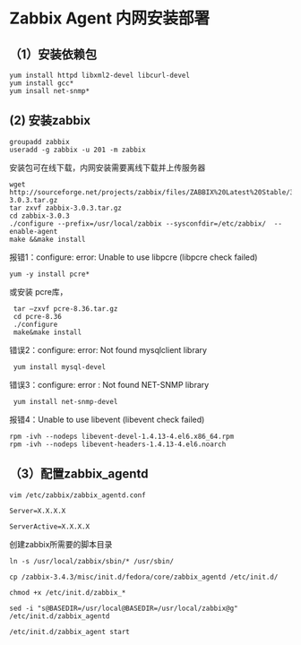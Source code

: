 
# Zabbix Agent 内网安装部署

## （1）安装依赖包

    yum install httpd libxml2-devel libcurl-devel
    yum install gcc*
    yum insall net-snmp*

## (2) 安装zabbix

    groupadd zabbix
    useradd -g zabbix -u 201 -m zabbix

安装包可在线下载，内网安装需要离线下载并上传服务器

    wget http://sourceforge.net/projects/zabbix/files/ZABBIX%20Latest%20Stable/3.0.3/zabbix-3.0.3.tar.gz
    tar zxvf zabbix-3.0.3.tar.gz
    cd zabbix-3.0.3
    ./configure --prefix=/usr/local/zabbix --sysconfdir=/etc/zabbix/  --enable-agent 
    make &&make install

报错1：configure: error: Unable to use libpcre (libpcre check failed)

    yum -y install pcre* 
 
 或安装 pcre库，

     tar –zxvf pcre-8.36.tar.gz
     cd pcre-8.36
     ./configure 
     make&make install

错误2：configure: error: Not found mysqlclient library

     yum install mysql-devel 

错误3：configure: error : Not found NET-SNMP library

     yum install net-snmp-devel 

报错4：Unable to use libevent (libevent check failed)

    rpm -ivh --nodeps libevent-devel-1.4.13-4.el6.x86_64.rpm
    rpm -ivh --nodeps libevent-headers-1.4.13-4.el6.noarch

## （3）配置zabbix_agentd

    vim /etc/zabbix/zabbix_agentd.conf
    
    Server=X.X.X.X
    
    ServerActive=X.X.X.X

创建zabbix所需要的脚本目录

    ln -s /usr/local/zabbix/sbin/* /usr/sbin/
    
    cp /zabbix-3.4.3/misc/init.d/fedora/core/zabbix_agentd /etc/init.d/
    
    chmod +x /etc/init.d/zabbix_*
    
    sed -i "s@BASEDIR=/usr/local@BASEDIR=/usr/local/zabbix@g" /etc/init.d/zabbix_agentd
    
    /etc/init.d/zabbix_agent start 
